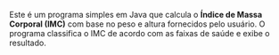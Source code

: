 <p>Este é um programa simples em Java que calcula o <strong>Índice de Massa Corporal (IMC)</strong> com base no peso e altura fornecidos pelo usuário. O programa classifica o IMC de acordo com as faixas de saúde e exibe o resultado.
</p>
